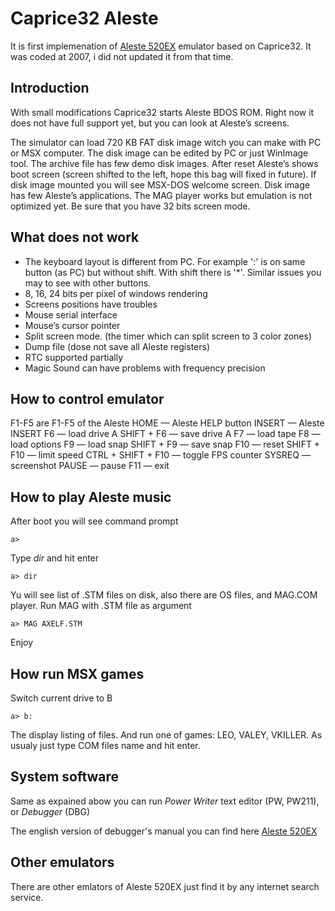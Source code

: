 # Caprice32 Aleste

It is first implemenation of [Aleste 520EX](https://github.com/hww/Aleste520EX) emulator based on Caprice32. It was coded at 2007, i did not updated it from that time. 

## Introduction

With small modifications Caprice32 starts Aleste BDOS ROM. Right now it does not have full support yet, but you can look at Aleste’s screens.

The simulator can load 720 KB FAT disk image witch you can make with PC or MSX computer. The disk image can be edited by PC or just WinImage tool. The archive file has few demo disk images. After reset Aleste’s shows boot screen (screen shifted to the left, hope this bag will fixed in future). If disk image mounted you will see MSX-DOS welcome screen. Disk image has few Aleste’s applications. The MAG player works but emulation is not optimized yet. Be sure that you have 32 bits screen mode.

## What does not work

- The keyboard layout is different from PC. For example ':' is on same button (as PC) but without shift. With shift there is '*'. Similar issues you may to see with other buttons.
- 8, 16, 24 bits per pixel of windows rendering
- Screens positions have troubles
- Mouse serial interface
- Mouse’s cursor pointer
- Split screen mode. (the timer which can split screen to 3 color zones)
- Dump file (dose not save all Aleste registers)
- RTC supported partially
- Magic Sound can have problems with frequency precision

## How to control emulator

F1-F5 are F1-F5 of the Aleste
HOME — Aleste HELP button
INSERT — Aleste INSERT
F6 — load drive A
SHIFT + F6 — save drive A
F7 — load tape
F8 — load options
F9 — load snap
SHIFT + F9 — save snap
F10 — reset
SHIFT + F10 — limit speed
CTRL + SHIFT + F10 — toggle FPS counter
SYSREQ — screenshot
PAUSE — pause
F11 — exit

## How to play Aleste music

After boot you will see command prompt

```
a>
```

Type _dir_ and hit enter

```
a> dir
```

Yu will see list of .STM files on disk, also there are OS files, and MAG.COM player. Run MAG with .STM file as argument

```
a> MAG AXELF.STM
```

Enjoy

## How run MSX games

Switch current drive to B

```
a> b:
```

The display listing of files. And run one of games: LEO, VALEY, VKILLER. As usualy just type COM files name and hit enter.

## System software 

Same as expained abow you can run _Power Writer_ text editor (PW, PW211), or _Debugger_ (DBG) 

The english version of debugger's manual you can find here [Aleste 520EX](https://github.com/hww/Aleste520EX)

## Other emulators

There are other emlators of Aleste 520EX just find it by any internet search service.
